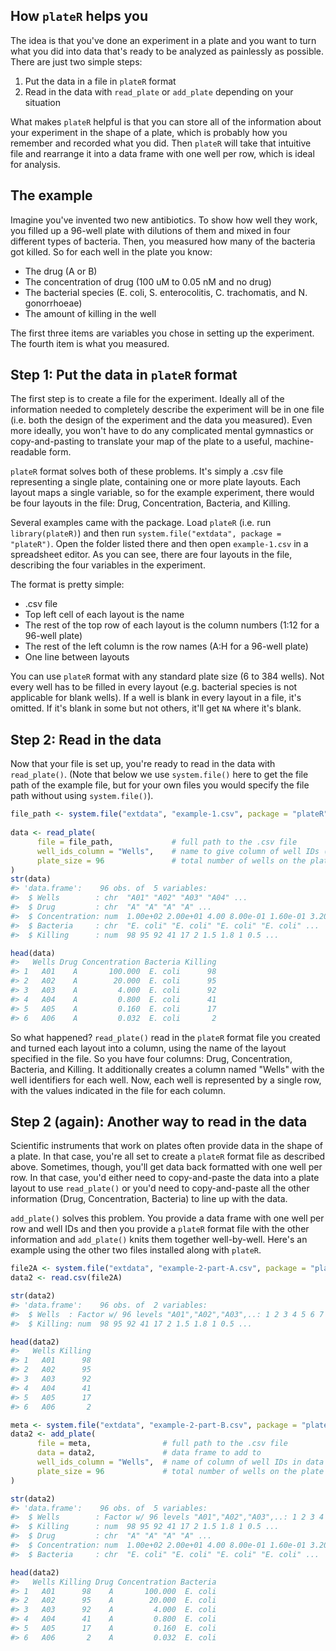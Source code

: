 How `plateR` helps you
----------------------

The idea is that you've done an experiment in a plate and you want to turn what you did into data that's ready to be analyzed as painlessly as possible. There are just two simple steps:

1.  Put the data in a file in `plateR` format
2.  Read in the data with `read_plate` or `add_plate` depending on your situation

What makes `plateR` helpful is that you can store all of the information about your experiment in the shape of a plate, which is probably how you remember and recorded what you did. Then `plateR` will take that intuitive file and rearrange it into a data frame with one well per row, which is ideal for analysis.

The example
-----------

Imagine you've invented two new antibiotics. To show how well they work, you filled up a 96-well plate with dilutions of them and mixed in four different types of bacteria. Then, you measured how many of the bacteria got killed. So for each well in the plate you know:

-   The drug (A or B)
-   The concentration of drug (100 uM to 0.05 nM and no drug)
-   The bacterial species (E. coli, S. enterocolitis, C. trachomatis, and N. gonorrhoeae)
-   The amount of killing in the well

The first three items are variables you chose in setting up the experiment. The fourth item is what you measured.

Step 1: Put the data in `plateR` format
---------------------------------------

The first step is to create a file for the experiment. Ideally all of the information needed to completely describe the experiment will be in one file (i.e. both the design of the experiment and the data you measured). Even more ideally, you won't have to do any complicated mental gymnastics or copy-and-pasting to translate your map of the plate to a useful, machine-readable form.

`plateR` format solves both of these problems. It's simply a .csv file representing a single plate, containing one or more plate layouts. Each layout maps a single variable, so for the example experiment, there would be four layouts in the file: Drug, Concentration, Bacteria, and Killing.

Several examples came with the package. Load `plateR` (i.e. run `library(plateR)`) and then run `system.file("extdata", package = "plateR")`. Open the folder listed there and then open `example-1.csv` in a spreadsheet editor. As you can see, there are four layouts in the file, describing the four variables in the experiment.

The format is pretty simple:

-   .csv file
-   Top left cell of each layout is the name
-   The rest of the top row of each layout is the column numbers (1:12 for a 96-well plate)
-   The rest of the left column is the row names (A:H for a 96-well plate)
-   One line between layouts

You can use `plateR` format with any standard plate size (6 to 384 wells). Not every well has to be filled in every layout (e.g. bacterial species is not applicable for blank wells). If a well is blank in every layout in a file, it's omitted. If it's blank in some but not others, it'll get `NA` where it's blank.

Step 2: Read in the data
------------------------

Now that your file is set up, you're ready to read in the data with `read_plate()`. (Note that below we use `system.file()` here to get the file path of the example file, but for your own files you would specify the file path without using `system.file()`).

``` r
file_path <- system.file("extdata", "example-1.csv", package = "plateR")
   
data <- read_plate(
      file = file_path,             # full path to the .csv file
      well_ids_column = "Wells",    # name to give column of well IDs (optional)
      plate_size = 96               # total number of wells on the plate (optional)
)
str(data)
#> 'data.frame':    96 obs. of  5 variables:
#>  $ Wells        : chr  "A01" "A02" "A03" "A04" ...
#>  $ Drug         : chr  "A" "A" "A" "A" ...
#>  $ Concentration: num  1.00e+02 2.00e+01 4.00 8.00e-01 1.60e-01 3.20e-02 6.40e-03 1.28e-03 2.56e-04 5.12e-05 ...
#>  $ Bacteria     : chr  "E. coli" "E. coli" "E. coli" "E. coli" ...
#>  $ Killing      : num  98 95 92 41 17 2 1.5 1.8 1 0.5 ...

head(data)
#>   Wells Drug Concentration Bacteria Killing
#> 1   A01    A       100.000  E. coli      98
#> 2   A02    A        20.000  E. coli      95
#> 3   A03    A         4.000  E. coli      92
#> 4   A04    A         0.800  E. coli      41
#> 5   A05    A         0.160  E. coli      17
#> 6   A06    A         0.032  E. coli       2
```

So what happened? `read_plate()` read in the `plateR` format file you created and turned each layout into a column, using the name of the layout specified in the file. So you have four columns: Drug, Concentration, Bacteria, and Killing. It additionally creates a column named "Wells" with the well identifiers for each well. Now, each well is represented by a single row, with the values indicated in the file for each column.

Step 2 (again): Another way to read in the data
-----------------------------------------------

Scientific instruments that work on plates often provide data in the shape of a plate. In that case, you're all set to create a `plateR` format file as described above. Sometimes, though, you'll get data back formatted with one well per row. In that case, you'd either need to copy-and-paste the data into a plate layout to use `read_plate()` or you'd need to copy-and-paste all the other information (Drug, Concentration, Bacteria) to line up with the data.

`add_plate()` solves this problem. You provide a data frame with one well per row and well IDs and then you provide a `plateR` format file with the other information and `add_plate()` knits them together well-by-well. Here's an example using the other two files installed along with `plateR`.

``` r
file2A <- system.file("extdata", "example-2-part-A.csv", package = "plateR")
data2 <- read.csv(file2A)

str(data2)
#> 'data.frame':    96 obs. of  2 variables:
#>  $ Wells  : Factor w/ 96 levels "A01","A02","A03",..: 1 2 3 4 5 6 7 8 9 10 ...
#>  $ Killing: num  98 95 92 41 17 2 1.5 1.8 1 0.5 ...

head(data2)
#>   Wells Killing
#> 1   A01      98
#> 2   A02      95
#> 3   A03      92
#> 4   A04      41
#> 5   A05      17
#> 6   A06       2

meta <- system.file("extdata", "example-2-part-B.csv", package = "plateR")
data2 <- add_plate(
      file = meta,                # full path to the .csv file
      data = data2,               # data frame to add to    
      well_ids_column = "Wells",  # name of column of well IDs in data frame
      plate_size = 96             # total number of wells on the plate (optional)
)

str(data2)
#> 'data.frame':    96 obs. of  5 variables:
#>  $ Wells        : Factor w/ 96 levels "A01","A02","A03",..: 1 2 3 4 5 6 7 8 9 10 ...
#>  $ Killing      : num  98 95 92 41 17 2 1.5 1.8 1 0.5 ...
#>  $ Drug         : chr  "A" "A" "A" "A" ...
#>  $ Concentration: num  1.00e+02 2.00e+01 4.00 8.00e-01 1.60e-01 3.20e-02 6.40e-03 1.28e-03 2.56e-04 5.12e-05 ...
#>  $ Bacteria     : chr  "E. coli" "E. coli" "E. coli" "E. coli" ...

head(data2)
#>   Wells Killing Drug Concentration Bacteria
#> 1   A01      98    A       100.000  E. coli
#> 2   A02      95    A        20.000  E. coli
#> 3   A03      92    A         4.000  E. coli
#> 4   A04      41    A         0.800  E. coli
#> 5   A05      17    A         0.160  E. coli
#> 6   A06       2    A         0.032  E. coli
```
